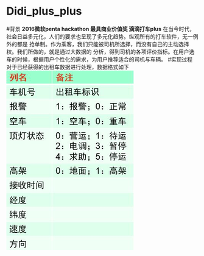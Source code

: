 # Didi_plus_plus
#背景
   **2016微软penta hackathon 最具商业价值奖 滴滴打车plus**
    在当今时代，社会日益多元化，人们的要求也呈现了多元化趋势。纵观所有的打车软件，无一例外的都是
    抢单制。作为乘客，我们只能被司机所选择，而没有自己的主动选择权。我们所做的，就是通过大数据的
    分析，得到司机的各项评价指标。在用户选车的时候，根据用户个性化的需求，为用户推荐适合的司机与车辆。
#实现过程
    对于已经获得的出租车数据进行处理，数据格式如下
![image](/src/taxi.jpg)
